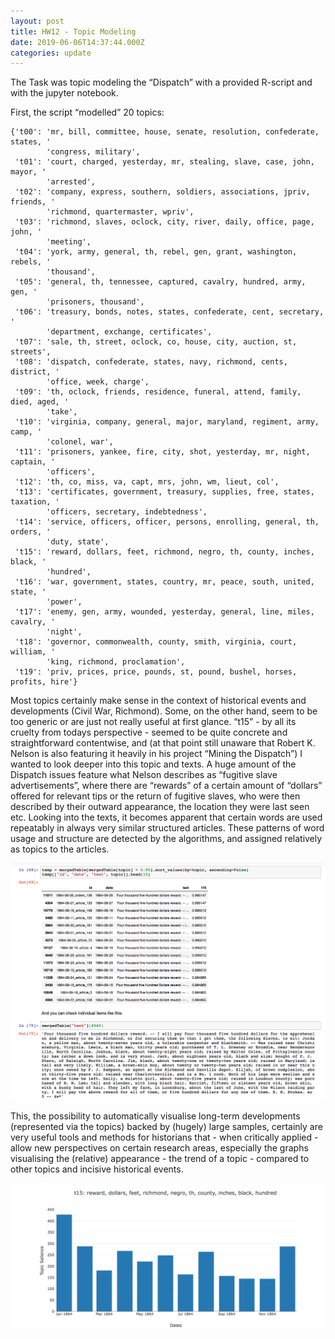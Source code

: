 ```yaml
---
layout: post
title: HW12 - Topic Modeling
date: 2019-06-06T14:37:44.000Z
categories: update
---
```


The Task was topic modeling the “Dispatch” with a provided R-script and with the jupyter notebook. 

First, the script “modelled” 20 topics:

```
{'t00': 'mr, bill, committee, house, senate, resolution, confederate, states, '
        'congress, military',
 't01': 'court, charged, yesterday, mr, stealing, slave, case, john, mayor, '
        'arrested',
 't02': 'company, express, southern, soldiers, associations, jpriv, friends, '
        'richmond, quartermaster, wpriv',
 't03': 'richmond, slaves, oclock, city, river, daily, office, page, john, '
        'meeting',
 't04': 'york, army, general, th, rebel, gen, grant, washington, rebels, '
        'thousand',
 't05': 'general, th, tennessee, captured, cavalry, hundred, army, gen, '
        'prisoners, thousand',
 't06': 'treasury, bonds, notes, states, confederate, cent, secretary, '
        'department, exchange, certificates',
 't07': 'sale, th, street, oclock, co, house, city, auction, st, streets',
 't08': 'dispatch, confederate, states, navy, richmond, cents, district, '
        'office, week, charge',
 't09': 'th, oclock, friends, residence, funeral, attend, family, died, aged, '
        'take',
 't10': 'virginia, company, general, major, maryland, regiment, army, camp, '
        'colonel, war',
 't11': 'prisoners, yankee, fire, city, shot, yesterday, mr, night, captain, '
        'officers',
 't12': 'th, co, miss, va, capt, mrs, john, wm, lieut, col',
 't13': 'certificates, government, treasury, supplies, free, states, taxation, '
        'officers, secretary, indebtedness',
 't14': 'service, officers, officer, persons, enrolling, general, th, orders, '
        'duty, state',
 't15': 'reward, dollars, feet, richmond, negro, th, county, inches, black, '
        'hundred',
 't16': 'war, government, states, country, mr, peace, south, united, state, '
        'power',
 't17': 'enemy, gen, army, wounded, yesterday, general, line, miles, cavalry, '
        'night',
 't18': 'governor, commonwealth, county, smith, virginia, court, william, '
        'king, richmond, proclamation',
 't19': 'priv, prices, price, pounds, st, pound, bushel, horses, profits, hire'}
```
Most topics certainly make sense in the context of historical events and developments (Civil War, Richmond). Some, on the other hand, seem to be too generic or are just not really useful at first glance. 
“t15” - by all its cruelty from todays perspective - seemed to be quite concrete and straightforward contentwise, and (at that point still unaware that Robert K. Nelson is also featuring it heavily in his project “Mining the Dispatch”) I wanted to look deeper into this topic and texts. A huge amount of the Dispatch issues feature what Nelson describes as “fugitive slave advertisements”, where there are “rewards” of a certain amount of “dollars” offered for relevant tips or the return of fugitive slaves, who were then described by their outward appearance, the location they were last seen etc. 
Looking into the texts, it becomes apparent that certain words are used repeatably in always very similar structured articles. These patterns of word usage and structure are detected by the algorithms, and assigned relatively as topics to the articles. 

<img src="/images/fulls/12a.jpg" class="fit image"> 

This, the possibility to automatically visualise long-term developments (represented via the topics) backed by (hugely) large samples, certainly are very useful tools and methods for historians that - when critically applied - allow new perspectives on certain research areas, especially the graphs visualising the (relative) appearance - the trend of a topic - compared to other topics and incisive historical events.

<img src="/images/fulls/12b.jpg" class="fit image"> 
